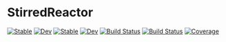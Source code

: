 # StirredReactor

[![Stable](https://img.shields.io/badge/docs-stable-blue.svg)](https://vinodjanardhanan.github.io/StirredReactor.jl/stable/)
[![Dev](https://img.shields.io/badge/docs-dev-blue.svg)](https://vinodjanardhanan.github.io/StirredReactor.jl/dev/)
[![Stable](https://img.shields.io/badge/docs-stable-blue.svg)](https://vinodjanardhanan.github.io/StirredReactor.jl/stable/)
[![Dev](https://img.shields.io/badge/docs-dev-blue.svg)](https://vinodjanardhanan.github.io/StirredReactor.jl/dev/)
[![Build Status](https://github.com/vinodjanardhanan/StirredReactor.jl/actions/workflows/CI.yml/badge.svg?branch=main)](https://github.com/vinodjanardhanan/StirredReactor.jl/actions/workflows/CI.yml?query=branch%3Amain)
[![Build Status](https://travis-ci.com/vinodjanardhanan/StirredReactor.jl.svg?branch=main)](https://travis-ci.com/vinodjanardhanan/StirredReactor.jl)
[![Coverage](https://codecov.io/gh/vinodjanardhanan/StirredReactor.jl/branch/main/graph/badge.svg)](https://codecov.io/gh/vinodjanardhanan/StirredReactor.jl)
